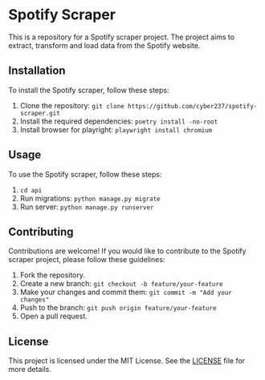 # Spotify Scraper

This is a repository for a Spotify scraper project. 
The project aims to extract, transform and load data from the Spotify website.

## Installation

To install the Spotify scraper, follow these steps:

1. Clone the repository: `git clone https://github.com/cyber237/spotify-scraper.git`
2. Install the required dependencies: `poetry install -no-root`
3. Install browser for playright: `playwright install chromium`

## Usage

To use the Spotify scraper, follow these steps:

1. `cd api`
2. Run migrations: `python manage.py migrate`
3. Run server: `python manage.py runserver` 

## Contributing

Contributions are welcome! If you would like to contribute to the Spotify scraper project, please follow these guidelines:

1. Fork the repository.
2. Create a new branch: `git checkout -b feature/your-feature`
3. Make your changes and commit them: `git commit -m "Add your changes"`
4. Push to the branch: `git push origin feature/your-feature`
5. Open a pull request.

## License

This project is licensed under the MIT License. See the [LICENSE](LICENSE) file for more details.
